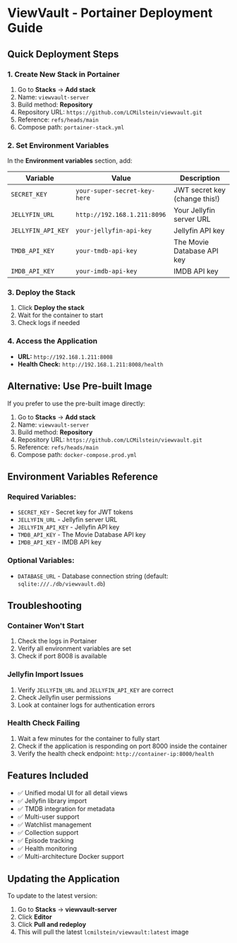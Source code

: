 # ViewVault - Portainer Deployment Guide

## Quick Deployment Steps

### 1. **Create New Stack in Portainer**

1. Go to **Stacks** → **Add stack**
2. Name: `viewvault-server`
3. Build method: **Repository**
4. Repository URL: `https://github.com/LCMilstein/viewvault.git`
5. Reference: `refs/heads/main`
6. Compose path: `portainer-stack.yml`

### 2. **Set Environment Variables**

In the **Environment variables** section, add:

| Variable | Value | Description |
|----------|-------|-------------|
| `SECRET_KEY` | `your-super-secret-key-here` | JWT secret key (change this!) |
| `JELLYFIN_URL` | `http://192.168.1.211:8096` | Your Jellyfin server URL |
| `JELLYFIN_API_KEY` | `your-jellyfin-api-key` | Jellyfin API key |
| `TMDB_API_KEY` | `your-tmdb-api-key` | The Movie Database API key |
| `IMDB_API_KEY` | `your-imdb-api-key` | IMDB API key |

### 3. **Deploy the Stack**

1. Click **Deploy the stack**
2. Wait for the container to start
3. Check logs if needed

### 4. **Access the Application**

- **URL:** `http://192.168.1.211:8008`
- **Health Check:** `http://192.168.1.211:8008/health`

## Alternative: Use Pre-built Image

If you prefer to use the pre-built image directly:

1. Go to **Stacks** → **Add stack**
2. Name: `viewvault-server`
3. Build method: **Repository**
4. Repository URL: `https://github.com/LCMilstein/viewvault.git`
5. Reference: `refs/heads/main`
6. Compose path: `docker-compose.prod.yml`

## Environment Variables Reference

### Required Variables:
- `SECRET_KEY` - Secret key for JWT tokens
- `JELLYFIN_URL` - Jellyfin server URL
- `JELLYFIN_API_KEY` - Jellyfin API key
- `TMDB_API_KEY` - The Movie Database API key
- `IMDB_API_KEY` - IMDB API key

### Optional Variables:
- `DATABASE_URL` - Database connection string (default: `sqlite:///./db/viewvault.db`)

## Troubleshooting

### Container Won't Start
1. Check the logs in Portainer
2. Verify all environment variables are set
3. Check if port 8008 is available

### Jellyfin Import Issues
1. Verify `JELLYFIN_URL` and `JELLYFIN_API_KEY` are correct
2. Check Jellyfin user permissions
3. Look at container logs for authentication errors

### Health Check Failing
1. Wait a few minutes for the container to fully start
2. Check if the application is responding on port 8000 inside the container
3. Verify the health check endpoint: `http://container-ip:8000/health`

## Features Included

- ✅ Unified modal UI for all detail views
- ✅ Jellyfin library import
- ✅ TMDB integration for metadata
- ✅ Multi-user support
- ✅ Watchlist management
- ✅ Collection support
- ✅ Episode tracking
- ✅ Health monitoring
- ✅ Multi-architecture Docker support

## Updating the Application

To update to the latest version:

1. Go to **Stacks** → **viewvault-server**
2. Click **Editor**
3. Click **Pull and redeploy**
4. This will pull the latest `lcmilstein/viewvault:latest` image
